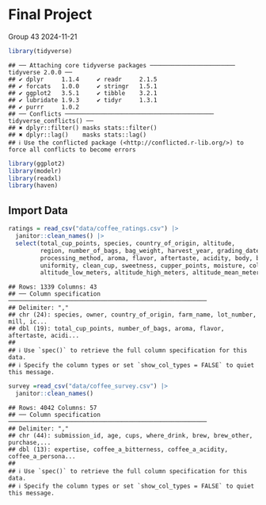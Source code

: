 Final Project
================
Group 43
2024-11-21

``` r
library(tidyverse)
```

    ## ── Attaching core tidyverse packages ──────────────────────── tidyverse 2.0.0 ──
    ## ✔ dplyr     1.1.4     ✔ readr     2.1.5
    ## ✔ forcats   1.0.0     ✔ stringr   1.5.1
    ## ✔ ggplot2   3.5.1     ✔ tibble    3.2.1
    ## ✔ lubridate 1.9.3     ✔ tidyr     1.3.1
    ## ✔ purrr     1.0.2     
    ## ── Conflicts ────────────────────────────────────────── tidyverse_conflicts() ──
    ## ✖ dplyr::filter() masks stats::filter()
    ## ✖ dplyr::lag()    masks stats::lag()
    ## ℹ Use the conflicted package (<http://conflicted.r-lib.org/>) to force all conflicts to become errors

``` r
library(ggplot2)
library(modelr)
library(readxl)
library(haven)
```

## Import Data

``` r
ratings = read_csv("data/coffee_ratings.csv") |> 
  janitor::clean_names() |> 
  select(total_cup_points, species, country_of_origin, altitude, 
         region, number_of_bags, bag_weight, harvest_year, grading_date, variety,
         processing_method, aroma, flavor, aftertaste, acidity, body, balance,
         uniformity, clean_cup, sweetness, cupper_points, moisture, color,
         altitude_low_meters, altitude_high_meters, altitude_mean_meters,)
```

    ## Rows: 1339 Columns: 43
    ## ── Column specification ────────────────────────────────────────────────────────
    ## Delimiter: ","
    ## chr (24): species, owner, country_of_origin, farm_name, lot_number, mill, ic...
    ## dbl (19): total_cup_points, number_of_bags, aroma, flavor, aftertaste, acidi...
    ## 
    ## ℹ Use `spec()` to retrieve the full column specification for this data.
    ## ℹ Specify the column types or set `show_col_types = FALSE` to quiet this message.

``` r
survey =read_csv("data/coffee_survey.csv") |> 
  janitor::clean_names()
```

    ## Rows: 4042 Columns: 57
    ## ── Column specification ────────────────────────────────────────────────────────
    ## Delimiter: ","
    ## chr (44): submission_id, age, cups, where_drink, brew, brew_other, purchase,...
    ## dbl (13): expertise, coffee_a_bitterness, coffee_a_acidity, coffee_a_persona...
    ## 
    ## ℹ Use `spec()` to retrieve the full column specification for this data.
    ## ℹ Specify the column types or set `show_col_types = FALSE` to quiet this message.
